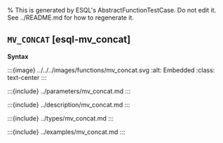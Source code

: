 % This is generated by ESQL's AbstractFunctionTestCase. Do not edit it. See ../README.md for how to regenerate it.

## `MV_CONCAT` [esql-mv_concat]

**Syntax**

:::{image} ../../../images/functions/mv_concat.svg
:alt: Embedded
:class: text-center
:::


:::{include} ../parameters/mv_concat.md
:::

:::{include} ../description/mv_concat.md
:::

:::{include} ../types/mv_concat.md
:::

:::{include} ../examples/mv_concat.md
:::
